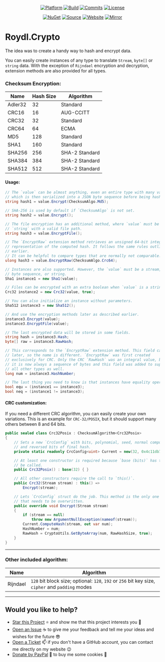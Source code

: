 <p align="center">
<a href="https://dotnet.microsoft.com/download/dotnet/5.0" rel="nofollow"><img src="https://img.shields.io/badge/core-v3.1%20%7C%20v5.0-lightgrey.svg?style=flat&amp;logo=.net&amp;logoColor=white" alt="Platform"></a>
<a href="https://github.com/Roydl/Crypto/actions/workflows/dotnet.yml"><img src="https://github.com/Roydl/Crypto/actions/workflows/dotnet.yml/badge.svg" alt="Build"></a>
<a href="https://github.com/Roydl/Crypto/commits/master"><img src="https://img.shields.io/github/last-commit/Roydl/Crypto.svg?style=flat&amp;logo=github&amp;logoColor=white" alt="Commits"></a>
<a href="https://github.com/Roydl/Crypto/blob/master/LICENSE.txt"><img src="https://img.shields.io/github/license/Roydl/Crypto.svg?style=flat" alt="License"></a>
</p>
<p align="center">
<a href="https://www.nuget.org/packages/Roydl.Crypto" rel="nofollow"><img src="https://img.shields.io/nuget/v/Roydl.Crypto.svg?style=flat&amp;logo=nuget&amp;logoColor=white&amp;label=nuget" alt="NuGet"></a>
<a href="https://github.com/Roydl/Crypto/archive/master.zip"><img src="https://img.shields.io/badge/download-source-yellow.svg?style=flat" alt="Source"></a>
<a href="https://www.si13n7.com" rel="nofollow"><img src="https://img.shields.io/website/https/www.si13n7.com.svg?style=flat&amp;down_color=red&amp;down_message=offline&amp;up_color=limegreen&amp;up_message=online&amp;logo=data%3Aimage%2Fpng%3Bbase64%2CiVBORw0KGgoAAAANSUhEUgAAAA4AAAAOCAYAAAAfSC3RAAAAAXNSR0IArs4c6QAAAARnQU1BAACxjwv8YQUAAAAJcEhZcwAADsMAAA7DAcdvqGQAAAEwSURBVDhPxZJNSgNBEIXnCp5AcCO4CmaTRRaKBhdCFkGCCKLgz2Y2RiQgCiqZzmi3CG4COj0X8ApewSt4Ba%2FQ9leZGpyVG8GComtq3qv3qmeS%2Fw9nikHMd5sVn3bqLx7zom1NcW8z%2F6G9CjoPm722rPEv45EJ21vD0O30AvX12IWDvTRsrPXrnjPlUYO0u3McVpZXhch5cnguZ7vVDWfpjRAZgPqc%2BIMEgKQe9Pfr0xn%2FBqZJjAUNQKilp5cC1gHYYz8Usc3OQsTz9HZWK5BMJwFDwrbWbuIXhfhg%2FDpWuE2mK5lEgQtiz4baU14u3V09i5peiipy6qVAxFWtZiflJiq8AAiIZx1CnxpStGmEpEHDZf4r2pUd%2BMjYxomoxJofo4L%2FHqyR57OF6vEvIkm%2BAYRc%2BWd4P97CAAAAAElFTkSuQmCC" alt="Website"></a>
<a href="https://www.si13n7.de" rel="nofollow"><img src="https://img.shields.io/website/https/www.si13n7.de.svg?style=flat&amp;down_color=red&amp;down_message=offline&amp;label=mirror&amp;up_color=limegreen&amp;up_message=online&amp;logo=data%3Aimage%2Fpng%3Bbase64%2CiVBORw0KGgoAAAANSUhEUgAAAA4AAAAOCAYAAAAfSC3RAAAAAXNSR0IArs4c6QAAAARnQU1BAACxjwv8YQUAAAAJcEhZcwAADsMAAA7DAcdvqGQAAAEwSURBVDhPxZJNSgNBEIXnCp5AcCO4CmaTRRaKBhdCFkGCCKLgz2Y2RiQgCiqZzmi3CG4COj0X8ApewSt4Ba%2FQ9leZGpyVG8GComtq3qv3qmeS%2Fw9nikHMd5sVn3bqLx7zom1NcW8z%2F6G9CjoPm722rPEv45EJ21vD0O30AvX12IWDvTRsrPXrnjPlUYO0u3McVpZXhch5cnguZ7vVDWfpjRAZgPqc%2BIMEgKQe9Pfr0xn%2FBqZJjAUNQKilp5cC1gHYYz8Usc3OQsTz9HZWK5BMJwFDwrbWbuIXhfhg%2FDpWuE2mK5lEgQtiz4baU14u3V09i5peiipy6qVAxFWtZiflJiq8AAiIZx1CnxpStGmEpEHDZf4r2pUd%2BMjYxomoxJofo4L%2FHqyR57OF6vEvIkm%2BAYRc%2BWd4P97CAAAAAElFTkSuQmCC" alt="Mirror"></a>
</p>


# Roydl.Crypto

The idea was to create a handy way to hash and encrypt data.

You can easily create instances of any type to translate `Stream`, `byte[]` or `string` data. With the exception of `Rijndael` encryption and decryption, extension methods are also provided for all types.


### Checksum Encryption:

| Name | Hash Size | Algorithm |
| ---- | ---- | ---- |
| Adler32 | 32 | Standard |
| CRC16 | 16 | AUG-CCITT |
| CRC32 | 32 | Standard |
| CRC64 | 64 | ECMA |
| MD5 | 128 | Standard |
| SHA1 | 160 | Standard |
| SHA256 | 256 | SHA-2 Standard |
| SHA384 | 384 | SHA-2 Standard |
| SHA512 | 512 | SHA-2 Standard |

#### Usage:
```cs
// The `value` can be almost anything, even an entire type with many values,
// which is then serialized into a JSON byte sequence before being hashed.
string hash1 = value.Encrypt(ChecksumAlgo.Md5);

// SHA-256 is used by default if `ChecksumAlgo` is not set.
string hash2 = value.Encrypt();

// The file encryption has an additional method, where `value` must be a
// `string` with a valid file path.
string hash3 = value.EncryptFile();

// The `EncryptRaw` extension method retrieves an unsigned 64-bit integer
// representation of the computed hash. It follows the same rules outlined
// earlier.
// It can be helpful to compare types that are normally not comparable.
ulong hash3 = value.EncryptRaw(ChecksumAlgo.Crc64);

// Instances are also supported. However, the `value` must be a stream,
// byte sequence, or string.
Sha1 instance1 = new Sha1(value);

// Files can be encrypted with an extra boolean when `value` is a string,
Crc32 instance2 = new Crc32(value, true);

// You can also initialize an instance without parameters.
Sha512 instance3 = new Sha512();

// And use the encryption methods later as described earlier.
instance3.Encrypt(value);
instance3.EncryptFile(value);

// The last encrypted data will be stored in some fields.
string hash = instance3.Hash;
byte[] raw = instance3.RawHash;

// This corresponds to the `EncryptRaw` extension method. This field came
// later, so the name is different. `EncryptRaw` was first created
// exclusively for CRC. Only the CRC `RawHash` was an integral value, but
// it is now always a sequence of bytes and this field was added to support
// all other types as well.
long num = instance3.HashNumber;

// The last thing you need to know is that instances have equality operators.
bool equ = (instance1 == instance3);
bool neq = (instance1 != instance3);
```

#### CRC customization:

If you need a different CRC algorithm, you can easily create your own variations. This is an example for `CRC-32/POSIX`, but it should support many others between 8 and 64 bits.

```cs
public sealed class Crc32Posix : ChecksumAlgorithm<Crc32Posix>
{
    // Sets a new `CrcConfig` with bits, polynomial, seed, normal compution,
    // and reversed bits of final hash.
    private static readonly CrcConfig<uint> Current = new(32, 0x4c11db7u, 0u, false, true);

    // At least one constructor is required because `base (bits)` has to
    // be called.
    public Crc32Posix() : base(32) { }

    // All other constructors require the call to `this()`.
    public Crc32(Stream stream) : this() =>
        Encrypt(stream);

    // Lets `CrcConfig` struct do the job. This method is the only one
    // that needs to be overwritten.
    public override void Encrypt(Stream stream)
    {
        if (stream == null)
            throw new ArgumentNullException(nameof(stream));
        Current.ComputeHash(stream, out var num);
        HashNumber = num;
        RawHash = CryptoUtils.GetByteArray(num, RawHashSize, true);
    }
}
```

---

### Other included algorithm:

| Name | Algorithm |
| ---- | ---- |
| Rijndael | `128` bit block size; optional: `128`, `192` or `256` bit key size, `cipher` and `padding` modes |

---


## Would you like to help?

- [Star this Project](https://github.com/Roydl/Crypto/stargazers) :star: and show me that this project interests you :hugs:
- [Open an Issue](https://github.com/Roydl/Crypto/issues/new) :coffee: to give me your feedback and tell me your ideas and wishes for the future :sunglasses:
- [Open a Ticket](https://support.si13n7.de/) :mailbox: if you don't have a GitHub account, you can contact me directly on my website :wink:
- [Donate by PayPal](http://donate.si13n7.com/) :money_with_wings: to buy me some cookies :cookie:

